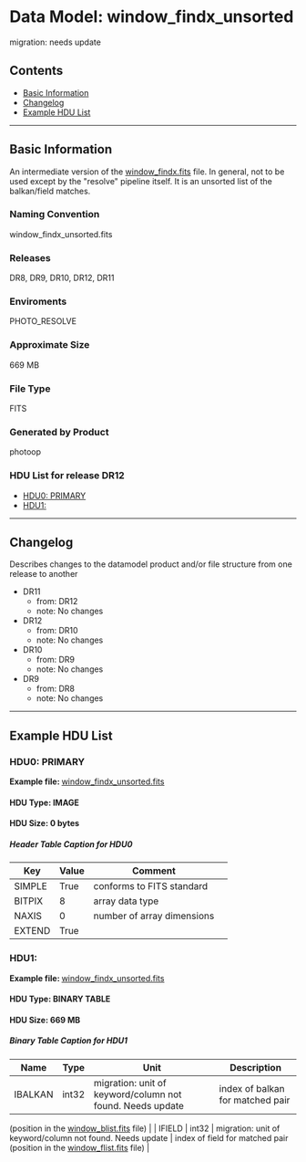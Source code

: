 # Data Model: window_findx_unsorted


migration: needs update


## Contents
- [Basic Information](#basic-information)
- [Changelog](#changelog)
- [Example HDU List](#example-hdu-list)


---

## Basic Information
An intermediate version of the <a href="window_findx.html">window_findx.fits</a> file. In general, not
to be used except by the "resolve" pipeline itself. It is an unsorted
list of the balkan/field matches.

### Naming Convention
window_findx_unsorted.fits

### Releases
DR8, DR9, DR10, DR12, DR11

### Enviroments
PHOTO_RESOLVE

### Approximate Size
669 MB

### File Type
FITS

### Generated by Product
photoop

### HDU List for release DR12
  - [HDU0: PRIMARY](#hdu0-primary)
  - [HDU1: ](#hdu1-)


---

## Changelog
Describes changes to the datamodel product and/or file structure from one release to another
 - DR11
   - from: DR12
   - note: No changes
 - DR12
   - from: DR10
   - note: No changes
 - DR10
   - from: DR9
   - note: No changes
 - DR9
   - from: DR8
   - note: No changes

---
## Example HDU List


### HDU0: PRIMARY
<b>
Example file:
</b>
<a href="/sas/dr9/env/PHOTO_RESOLVE/window_findx_unsorted.fits">window_findx_unsorted.fits</a>

#### HDU Type: IMAGE
#### HDU Size:  0 bytes

##### Header Table Caption for HDU0
Key | Value | Comment | |
| --- | --- | --- | --- |
| SIMPLE | True | conforms to FITS standard |
| BITPIX | 8 | array data type |
| NAXIS | 0 | number of array dimensions |
| EXTEND | True |  |



### HDU1: 
<b>
Example file:
</b>
<a href="/sas/dr9/env/PHOTO_RESOLVE/window_findx_unsorted.fits">window_findx_unsorted.fits</a>

#### HDU Type: BINARY TABLE
#### HDU Size:  669 MB

##### Binary Table Caption for HDU1
Name | Type | Unit | Description |
| --- | --- | --- | --- |
 | IBALKAN | int32 | migration: unit of keyword/column not found. Needs update | index of balkan for matched pair
(position in the <a href="window_blist.html">window_blist.fits</a>
file) |
 | IFIELD | int32 | migration: unit of keyword/column not found. Needs update | index of field for matched pair
(position in the <a href="window_flist.html">window_flist.fits</a>
file) |


